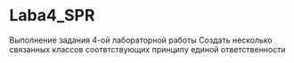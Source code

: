 # Laba4_SPR
Выполнение задания 4-ой лабораторной работы
Создать несколько связанных классов соотвтствующих принципу единой ответственности
